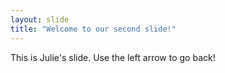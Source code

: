 ```yaml
---
layout: slide
title: "Welcome to our second slide!"
---
```


This is Julie's slide.
Use the left arrow to go back!
